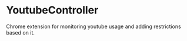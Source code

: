 # YoutubeController
Chrome extension for monitoring youtube usage and adding restrictions based on it. 
